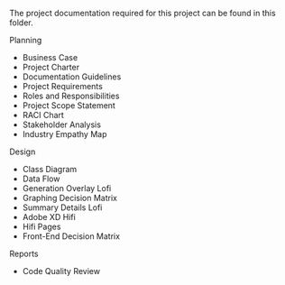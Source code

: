 The project documentation required for this project can be found in this folder.

Planning
- Business Case
- Project Charter
- Documentation Guidelines
- Project Requirements
- Roles and Responsibilities
- Project Scope Statement
- RACI Chart
- Stakeholder Analysis
- Industry Empathy Map

Design
- Class Diagram
- Data Flow
- Generation Overlay Lofi
- Graphing Decision Matrix
- Summary Details Lofi
- Adobe XD Hifi
- Hifi Pages
- Front-End Decision Matrix

Reports
- Code Quality Review
